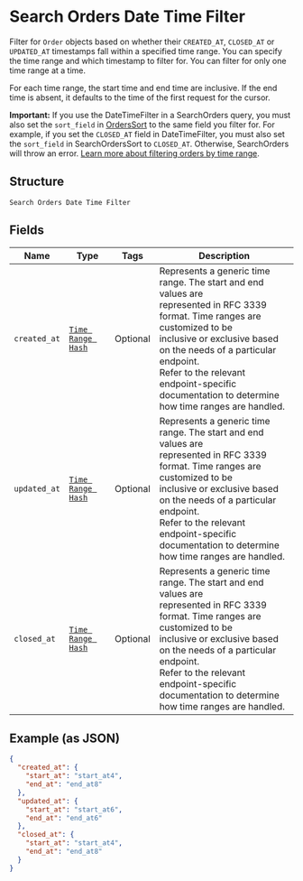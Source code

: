 
# Search Orders Date Time Filter

Filter for `Order` objects based on whether their `CREATED_AT`,
`CLOSED_AT` or `UPDATED_AT` timestamps fall within a specified time range.
You can specify the time range and which timestamp to filter for. You can filter
for only one time range at a time.

For each time range, the start time and end time are inclusive. If the end time
is absent, it defaults to the time of the first request for the cursor.

__Important:__ If you use the DateTimeFilter in a SearchOrders query,
you must also set the `sort_field` in [OrdersSort](/doc/models/search-orders-sort.md)
to the same field you filter for. For example, if you set the `CLOSED_AT` field
in DateTimeFilter, you must also set the `sort_field` in SearchOrdersSort to
`CLOSED_AT`. Otherwise, SearchOrders will throw an error.
[Learn more about filtering orders by time range](https://developer.squareup.com/docs/orders-api/manage-orders#important-note-on-filtering-orders-by-time-range).

## Structure

`Search Orders Date Time Filter`

## Fields

| Name | Type | Tags | Description |
|  --- | --- | --- | --- |
| `created_at` | [`Time Range Hash`](/doc/models/time-range.md) | Optional | Represents a generic time range. The start and end values are<br>represented in RFC 3339 format. Time ranges are customized to be<br>inclusive or exclusive based on the needs of a particular endpoint.<br>Refer to the relevant endpoint-specific documentation to determine<br>how time ranges are handled. |
| `updated_at` | [`Time Range Hash`](/doc/models/time-range.md) | Optional | Represents a generic time range. The start and end values are<br>represented in RFC 3339 format. Time ranges are customized to be<br>inclusive or exclusive based on the needs of a particular endpoint.<br>Refer to the relevant endpoint-specific documentation to determine<br>how time ranges are handled. |
| `closed_at` | [`Time Range Hash`](/doc/models/time-range.md) | Optional | Represents a generic time range. The start and end values are<br>represented in RFC 3339 format. Time ranges are customized to be<br>inclusive or exclusive based on the needs of a particular endpoint.<br>Refer to the relevant endpoint-specific documentation to determine<br>how time ranges are handled. |

## Example (as JSON)

```json
{
  "created_at": {
    "start_at": "start_at4",
    "end_at": "end_at8"
  },
  "updated_at": {
    "start_at": "start_at6",
    "end_at": "end_at6"
  },
  "closed_at": {
    "start_at": "start_at4",
    "end_at": "end_at8"
  }
}
```

